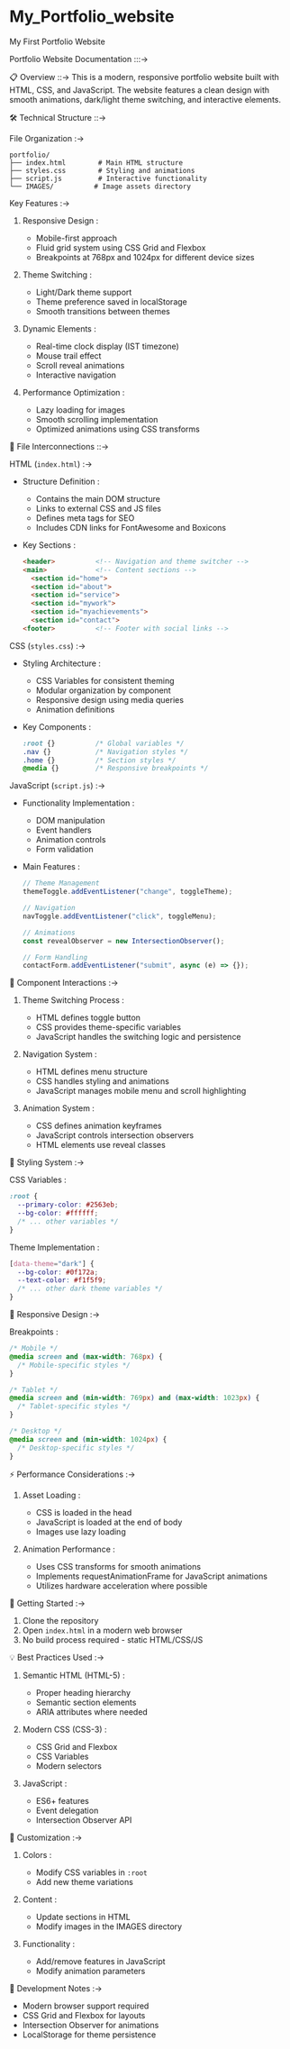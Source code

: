 # My_Portfolio_website
My First Portfolio Website 


Portfolio Website Documentation :::->

📋 Overview ::->
This is a modern, responsive portfolio website built with HTML, CSS, and JavaScript. The website features a clean design with smooth animations, dark/light theme switching, and interactive elements.

🛠️ Technical Structure ::->

File Organization :->
```
portfolio/
├── index.html        # Main HTML structure
├── styles.css        # Styling and animations
├── script.js         # Interactive functionality
└── IMAGES/          # Image assets directory
```

Key Features :->

1. Responsive Design :
   - Mobile-first approach
   - Fluid grid system using CSS Grid and Flexbox
   - Breakpoints at 768px and 1024px for different device sizes

2. Theme Switching :
   - Light/Dark theme support
   - Theme preference saved in localStorage
   - Smooth transitions between themes

3. Dynamic Elements :
   - Real-time clock display (IST timezone)
   - Mouse trail effect
   - Scroll reveal animations
   - Interactive navigation

4. Performance Optimization :
   - Lazy loading for images
   - Smooth scrolling implementation
   - Optimized animations using CSS transforms

🔗 File Interconnections ::->

HTML (`index.html`) :->
- Structure Definition :
  - Contains the main DOM structure
  - Links to external CSS and JS files
  - Defines meta tags for SEO
  - Includes CDN links for FontAwesome and Boxicons

- Key Sections :
  ```html
  <header>          <!-- Navigation and theme switcher -->
  <main>            <!-- Content sections -->
    <section id="home">
    <section id="about">
    <section id="service">
    <section id="mywork">
    <section id="myachievements">
    <section id="contact">
  <footer>          <!-- Footer with social links -->
  ```

 CSS (`styles.css`) :->
- Styling Architecture :
  - CSS Variables for consistent theming
  - Modular organization by component
  - Responsive design using media queries
  - Animation definitions

- Key Components :
  ```css
  :root {}          /* Global variables */
  .nav {}           /* Navigation styles */
  .home {}          /* Section styles */
  @media {}         /* Responsive breakpoints */
  ```

JavaScript (`script.js`) :->
- Functionality Implementation :
  - DOM manipulation
  - Event handlers
  - Animation controls
  - Form validation

- Main Features :
  ```javascript
  // Theme Management
  themeToggle.addEventListener("change", toggleTheme);
  
  // Navigation
  navToggle.addEventListener("click", toggleMenu);
  
  // Animations
  const revealObserver = new IntersectionObserver();
  
  // Form Handling
  contactForm.addEventListener("submit", async (e) => {});
  ```

🔄 Component Interactions :->

1. Theme Switching Process :
   - HTML defines toggle button
   - CSS provides theme-specific variables
   - JavaScript handles the switching logic and persistence

2. Navigation System :
   - HTML defines menu structure
   - CSS handles styling and animations
   - JavaScript manages mobile menu and scroll highlighting

3. Animation System :
   - CSS defines animation keyframes
   - JavaScript controls intersection observers
   - HTML elements use reveal classes

🎨 Styling System :->

CSS Variables :
```css
:root {
  --primary-color: #2563eb;
  --bg-color: #ffffff;
  /* ... other variables */
}
```

Theme Implementation :
```css
[data-theme="dark"] {
  --bg-color: #0f172a;
  --text-color: #f1f5f9;
  /* ... other dark theme variables */
}
```
📱 Responsive Design :->

Breakpoints :
```css
/* Mobile */
@media screen and (max-width: 768px) {
  /* Mobile-specific styles */
}

/* Tablet */
@media screen and (min-width: 769px) and (max-width: 1023px) {
  /* Tablet-specific styles */
}

/* Desktop */
@media screen and (min-width: 1024px) {
  /* Desktop-specific styles */
}
```
⚡ Performance Considerations :->

1. Asset Loading :
   - CSS is loaded in the head
   - JavaScript is loaded at the end of body
   - Images use lazy loading

2. Animation Performance :
   - Uses CSS transforms for smooth animations
   - Implements requestAnimationFrame for JavaScript animations
   - Utilizes hardware acceleration where possible

🚀 Getting Started :->

1. Clone the repository
2. Open `index.html` in a modern web browser
3. No build process required - static HTML/CSS/JS

💡 Best Practices Used :->

1. Semantic HTML (HTML-5) :
   - Proper heading hierarchy
   - Semantic section elements
   - ARIA attributes where needed

2. Modern CSS (CSS-3) :
   - CSS Grid and Flexbox
   - CSS Variables
   - Modern selectors

3. JavaScript :
   - ES6+ features
   - Event delegation
   - Intersection Observer API

🔧 Customization :->

1. Colors :
   - Modify CSS variables in `:root`
   - Add new theme variations

2. Content :
   - Update sections in HTML
   - Modify images in the IMAGES directory

3. Functionality :
   - Add/remove features in JavaScript
   - Modify animation parameters

📝 Development Notes :->

- Modern browser support required
- CSS Grid and Flexbox for layouts
- Intersection Observer for animations
- LocalStorage for theme persistence
